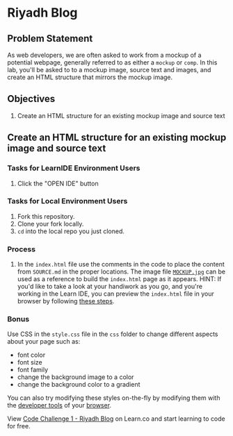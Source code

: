 # Riyadh Blog

## Problem Statement 
As web developers, we are often asked to work from a mockup of a potential webpage, generally referred to as either a `mockup` or `comp`. In this lab, you'll be asked to to a mockup image, source text and images, and create an HTML structure that mirrors the mockup image. 

## Objectives 
1. Create an HTML structure for an existing mockup image and source text

## Create an HTML structure for an existing mockup image and source text 

### Tasks for LearnIDE Environment Users

1. Click the "OPEN IDE" button

### Tasks for Local Environment Users

1. Fork this repository.
2. Clone your fork locally.
3. `cd` into the local repo you just cloned.

### Process 

1. In the `index.html` file use the comments in the code to place the content from `SOURCE.md` in the proper locations. The image file [`MOCKUP.jpg`](https://s3.amazonaws.com/learn-verified/RIYADH-MOCKUP.jpg) can be used as a reference to build the `index.html` page as it appears.
HINT: If you'd like to take a look at your handiwork as you go, and you're working in the Learn IDE, you can preview the `index.html` file in your browser by following [these steps](http://help.learn.co/the-learn-ide/common-ide-questions/viewing-html-pages-in-the-learn-ide).

### Bonus
Use CSS in the `style.css` file in the `css` folder to change different aspects about your page such as:
* font color
* font size
* font family
* change the background image to a color
* change the background color to a gradient

You can also try modifying these styles on-the-fly by modifying them with the [developer tools](https://www.youtube.com/watch?v=q3mWDijP_8w) of your [browser](http://www.sitepoint.com/edit-source-files-in-chrome/).

<p data-visibility='hidden'>View <a href='https://learn.co/lessons/fe-riyadh-blog' title='Code Challenge 1 - Riyadh Blog'>Code Challenge 1 - Riyadh Blog</a> on Learn.co and start learning to code for free.</p>
